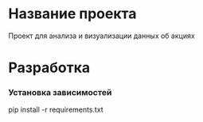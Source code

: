 # **Название проекта**

Проект для анализа и визуализации данных об акциях


#  **Разработка**
### Установка зависимостей

pip install -r requirements.txt
